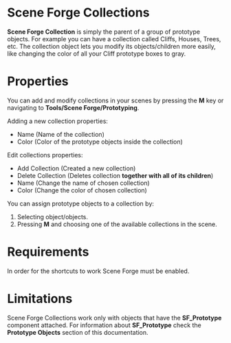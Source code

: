 ﻿
# Scene Forge Collections

**Scene Forge Collection** is simply the parent of a group of prototype objects. For example you can have a collection called Cliffs, Houses, Trees, etc. The collection object lets you modify its objects/children more easily, like changing the color of all your Cliff prototype boxes to gray.

# Properties
You can add and modify collections in your scenes by pressing the **M** key or navigating to **Tools/Scene Forge/Prototyping**. 

Adding a new collection properties:

- Name (Name of the collection)
- Color (Color of the prototype objects inside the collection)

Edit collections properties:

- Add Collection (Created a new collection)
- Delete Collection (Deletes collection **together with all of its children**)
- Name (Change the name of chosen collection)
- Color (Change the color of chosen collection)

You can assign prototype objects to a collection by:
1. Selecting object/objects.
2. Pressing **M** and choosing one of the available collections in the scene.

# Requirements
In order for the shortcuts to work Scene Forge must be enabled.


# Limitations
Scene Forge Collections work only with objects that have the **SF_Prototype** component attached. 
For information about  **SF_Prototype** check the **Prototype Objects** section of this documentation.
